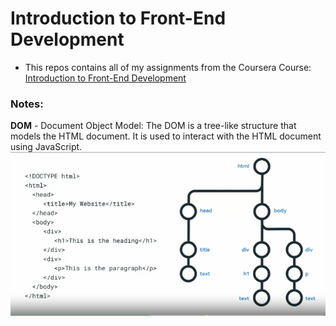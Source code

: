 # Introduction to Front-End Development

- This repos contains all of my assignments from the Coursera Course: [Introduction to Front-End Development](https://www.coursera.org/learn/introduction-to-front-end-development?specialization=meta-front-end-developer)

### Notes:
__DOM__ - Document Object Model: The DOM is a tree-like structure that models the HTML document. It is used to interact with the HTML document using JavaScript.
<img src="./Assets/DOM.png">
